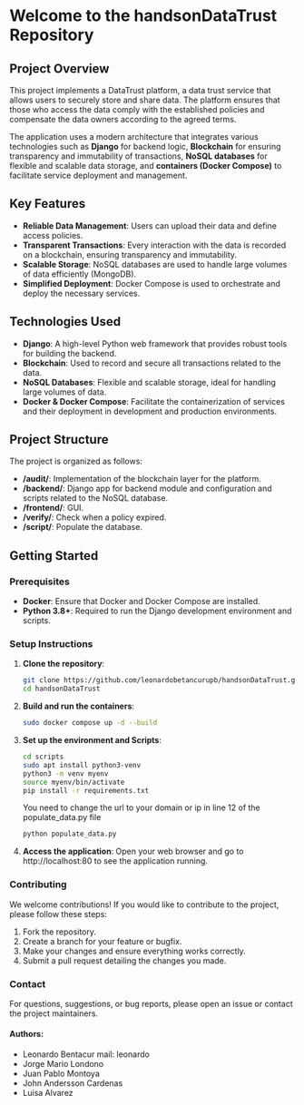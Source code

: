 # **Welcome to the handsonDataTrust Repository**

## **Project Overview**
This project implements a DataTrust platform, a data trust service that allows users to securely store and share data. The platform ensures that those who access the data comply with the established policies and compensate the data owners according to the agreed terms.

The application uses a modern architecture that integrates various technologies such as **Django** for backend logic, **Blockchain** for ensuring transparency and immutability of transactions, **NoSQL databases** for flexible and scalable data storage, and **containers (Docker Compose)** to facilitate service deployment and management.

## **Key Features**
- **Reliable Data Management**: Users can upload their data and define access policies.
- **Transparent Transactions**: Every interaction with the data is recorded on a blockchain, ensuring transparency and immutability.
- **Scalable Storage**: NoSQL databases are used to handle large volumes of data efficiently (MongoDB).
- **Simplified Deployment**: Docker Compose is used to orchestrate and deploy the necessary services.

## **Technologies Used**
- **Django**: A high-level Python web framework that provides robust tools for building the backend.
- **Blockchain**: Used to record and secure all transactions related to the data.
- **NoSQL Databases**: Flexible and scalable storage, ideal for handling large volumes of data.
- **Docker & Docker Compose**: Facilitate the containerization of services and their deployment in development and production environments.

## **Project Structure**
The project is organized as follows:

- **/audit/**: Implementation of the blockchain layer for the platform.
- **/backend/**: Django app for backend module and configuration and scripts related to the NoSQL database.
- **/frontend/**: GUI.
- **/verify/**: Check when a policy expired.
- **/script/**: Populate the database.

## **Getting Started**
### **Prerequisites**
- **Docker**: Ensure that Docker and Docker Compose are installed.
- **Python 3.8+**: Required to run the Django development environment and scripts.

### **Setup Instructions**
1. **Clone the repository**:
   ```bash
   git clone https://github.com/leonardobetancurupb/handsonDataTrust.git
   cd handsonDataTrust
   ```

2. **Build and run the containers**:
   ```bash
   sudo docker compose up -d --build
   ```

3. **Set up the environment and Scripts**:
   ```bash
   cd scripts
   sudo apt install python3-venv
   python3 -m venv myenv
   source myenv/bin/activate
   pip install -r requirements.txt
   ```
   You need to change the url to your domain or ip in line 12 of the populate_data.py file

   ```bash
   python populate_data.py
   ```

4. **Access the application**:
Open your web browser and go to http://localhost:80 to see the application running.

### Contributing
We welcome contributions! If you would like to contribute to the project, please follow these steps:

1. Fork the repository.
2. Create a branch for your feature or bugfix.
3. Make your changes and ensure everything works correctly.
4. Submit a pull request detailing the changes you made.

### Contact
For questions, suggestions, or bug reports, please open an issue or contact the project maintainers.

#### Authors:
- Leonardo Bentacur  mail: leonardo
- Jorge Mario Londono
- Juan Pablo Montoya
- John Andersson Cardenas
- Luisa Alvarez
